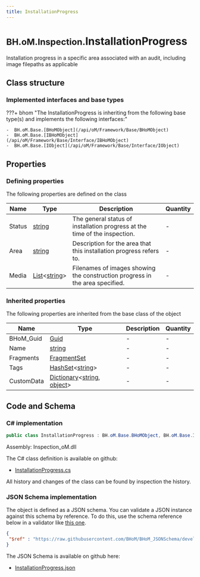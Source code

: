 ```yaml
---
title: InstallationProgress
---
```


# <small>BH.oM.Inspection.</small>**InstallationProgress**

Installation progress in a specific area associated with an audit, including image filepaths as applicable

## Class structure

### Implemented interfaces and base types

???+ bhom "The InstallationProgress is inheriting from the following base type(s) and implements the following interfaces:"

    -  BH.oM.Base.[BHoMObject](/api/oM/Framework/Base/BHoMObject)
    -  BH.oM.Base.[IBHoMObject](/api/oM/Framework/Base/Interface/IBHoMObject)
    -  BH.oM.Base.[IObject](/api/oM/Framework/Base/Interface/IObject)


## Properties



### Defining properties

The following properties are defined on the class

| Name             | Type             | Description      | Quantity         |
|------------------|------------------|------------------|------------------|
| Status | [string](https://learn.microsoft.com/en-us/dotnet/api/System.String?view=netstandard-2.0) | The general status of installation progress at the time of the inspection. | - |
| Area | [string](https://learn.microsoft.com/en-us/dotnet/api/System.String?view=netstandard-2.0) | Description for the area that this installation progress refers to. | - |
| Media | [List](https://learn.microsoft.com/en-us/dotnet/api/System.Collections.Generic.List-1?view=netstandard-2.0)&lt;[string](https://learn.microsoft.com/en-us/dotnet/api/System.String?view=netstandard-2.0)&gt; | Filenames of images showing the construction progress in the area specified. | - |


### Inherited properties
The following properties are inherited from the base class of the object

| Name             | Type             | Description      | Quantity         |
|------------------|------------------|------------------|------------------|
| BHoM_Guid | [Guid](https://learn.microsoft.com/en-us/dotnet/api/System.Guid?view=netstandard-2.0) | - | - |
| Name | [string](https://learn.microsoft.com/en-us/dotnet/api/System.String?view=netstandard-2.0) | - | - |
| Fragments | [FragmentSet](/api/oM/Framework/Base/FragmentSet) | - | - |
| Tags | [HashSet](https://learn.microsoft.com/en-us/dotnet/api/System.Collections.Generic.HashSet-1?view=netstandard-2.0)&lt;[string](https://learn.microsoft.com/en-us/dotnet/api/System.String?view=netstandard-2.0)&gt; | - | - |
| CustomData | [Dictionary](https://learn.microsoft.com/en-us/dotnet/api/System.Collections.Generic.Dictionary-2?view=netstandard-2.0)&lt;[string](https://learn.microsoft.com/en-us/dotnet/api/System.String?view=netstandard-2.0), [object](https://learn.microsoft.com/en-us/dotnet/api/System.Object?view=netstandard-2.0)&gt; | - | - |


## Code and Schema

### C# implementation

``` C# title="C#"
public class InstallationProgress : BH.oM.Base.BHoMObject, BH.oM.Base.IBHoMObject, BH.oM.Base.IObject
```

Assembly: Inspection_oM.dll

The C# class definition is available on github:

- [InstallationProgress.cs](https://github.com/BHoM/BHoM/blob/develop/Inspection_oM/InstallationProgress.cs)

All history and changes of the class can be found by inspection the history.
### JSON Schema implementation

The object is defined as a JSON schema. You can validate a JSON instance against this schema by reference. To do this, use the schema reference below in a validator like [this one](https://www.jsonschemavalidator.net/).

``` json title="JSON Schema"
{
 "$ref" : "https://raw.githubusercontent.com/BHoM/BHoM_JSONSchema/develop/Inspection_oM/InstallationProgress.json"
}
```

The JSON Schema is available on github here:

- [InstallationProgress.json](https://github.com/BHoM/BHoM_JSONSchema/blob/develop/Inspection_oM/InstallationProgress.json)
